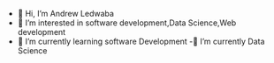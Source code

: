 - 👋 Hi, I’m Andrew Ledwaba 
- 👀 I’m interested in software development,Data Science,Web development 
- 🌱 I’m currently learning software Development 
-🌱 I’m currently Data Science



<!---
AndrewLed/AndrewLed is a ✨ special ✨ repository because its `README.md` (this file) appears on your GitHub profile.
You can click the Preview link to take a look at your changes.
--->
